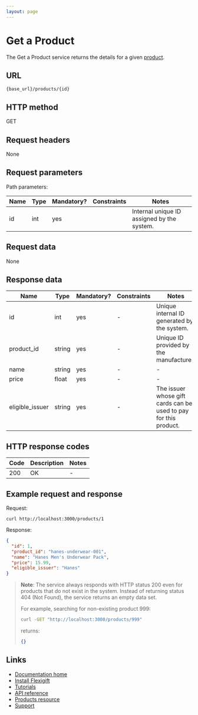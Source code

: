```yaml
---
layout: page
---
```


# Get a Product

The Get a Product service returns the details for a given [product](index.md).

## URL

```shell
{base_url}/products/{id}
```

## HTTP method

GET

## Request headers

None

## Request parameters

Path parameters:

| Name          | Type          | Mandatory? | Constraints | Notes |
| ------------- | ------------- | ---        | ---         | ---   |
| id            | int           | yes        |             | Internal unique ID assigned by the system. |

## Request data

None

## Response data

| Name            | Type          | Mandatory? | Constraints | Notes |
| -------------   | ------------- | ---        | ---         | ---   |
| id              | int           | yes        | -           | Unique internal ID generated by the system. |
| product_id      | string        | yes        | -           | Unique ID provided by the manufacturer. |
| name            | string        | yes        | -           | -     |
| price           | float          | yes        | -           | -     |
| eligible_issuer | string        | yes        | -           | The issuer whose gift cards can be used to pay for this product. |

## HTTP response codes

| Code          | Description   | Notes |
| ------------- | ------------- | ---   |
| 200           | OK            | -     |

## Example request and response

Request:

```shell
curl http://localhost:3000/products/1
```

Response:

```json
{
  "id": 1,
  "product_id": "hanes-underwear-001",
  "name": "Hanes Men's Underwear Pack",
  "price": 15.99,
  "eligible_issuer": "Hanes"
}
```

> **Note**: The service always responds with HTTP status 200 even for products that do not exist in the system. Instead of returning status 404 (Not Found), the service returns an empty data set.
>
> For example, searching for non-existing product 999:
>
> ```bash
> curl -GET "http://localhost:3000/products/999"
> ```
>
> returns:
>
> ```json
> {}
> ```

## Links

* [Documentation home](../../index.md)
* [Install Flexigift](../../setup.md)
* [Tutorials](../../tutorials/index.md)
* [API reference](../../api/index.md)
* [Products resource](index.md)
* [Support](mailto:support@example.com)